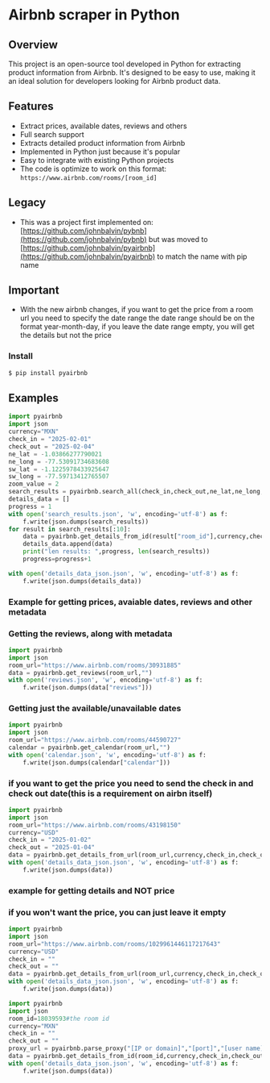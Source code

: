 # Airbnb scraper in Python

## Overview
This project is an open-source tool developed in Python for extracting product information from Airbnb. It's designed to be easy to use, making it an ideal solution for developers looking for Airbnb product data.

## Features
- Extract prices, available dates, reviews and others
- Full search support
- Extracts detailed product information from Airbnb
- Implemented in Python just because it's popular
- Easy to integrate with existing Python projects
- The code is optimize to work on this format: ```https://www.airbnb.com/rooms/[room_id]```

## Legacy
- This was a project first implemented on:[https://github.com/johnbalvin/pybnb](https://github.com/johnbalvin/pybnb) but was moved to [https://github.com/johnbalvin/pyairbnb](https://github.com/johnbalvin/pyairbnb)
to match the name with pip name

## Important
- With the new airbnb changes, if you want to get the price from a room url you need to specify the date range
the date range should be on the format year-month-day, if you leave the date range empty, you will get the details but not the price


### Install

```bash
$ pip install pyairbnb
```
## Examples

```Python
import pyairbnb
import json
currency="MXN"
check_in = "2025-02-01"
check_out = "2025-02-04"
ne_lat = -1.03866277790021
ne_long = -77.53091734683608
sw_lat = -1.1225978433925647
sw_long = -77.59713412765507
zoom_value = 2
search_results = pyairbnb.search_all(check_in,check_out,ne_lat,ne_long,sw_lat,sw_long,zoom_value, currency,"")
details_data = []
progress = 1
with open('search_results.json', 'w', encoding='utf-8') as f:
    f.write(json.dumps(search_results))
for result in search_results[:10]:
    data = pyairbnb.get_details_from_id(result["room_id"],currency,check_in,check_out,"")
    details_data.append(data)
    print("len results: ",progress, len(search_results))
    progress=progress+1

with open('details_data_json.json', 'w', encoding='utf-8') as f:
    f.write(json.dumps(details_data))
```

### Example for getting prices, avaiable dates, reviews and other metadata

### Getting the reviews, along with metadata
```Python
import pyairbnb
import json
room_url="https://www.airbnb.com/rooms/30931885"
data = pyairbnb.get_reviews(room_url,"")
with open('reviews.json', 'w', encoding='utf-8') as f:
    f.write(json.dumps(data["reviews"]))
```

### Getting just the available/unavailable dates
```Python
import pyairbnb
import json
room_url="https://www.airbnb.com/rooms/44590727"
calendar = pyairbnb.get_calendar(room_url,"")
with open('calendar.json', 'w', encoding='utf-8') as f:
    f.write(json.dumps(calendar["calendar"]))
```

### if you want to get the price you need to send the check in and check out date(this is a requirement on airbn itself)
```Python
import pyairbnb
import json
room_url="https://www.airbnb.com/rooms/43198150"
currency="USD"
check_in = "2025-01-02"
check_out = "2025-01-04"
data = pyairbnb.get_details_from_url(room_url,currency,check_in,check_out,"")
with open('details_data_json.json', 'w', encoding='utf-8') as f:
    f.write(json.dumps(data))
```


### example for getting details and NOT price
### if you won't want the price, you can just leave it empty
```Python
import pyairbnb
import json
room_url="https://www.airbnb.com/rooms/1029961446117217643"
currency="USD"
check_in = ""
check_out = ""
data = pyairbnb.get_details_from_url(room_url,currency,check_in,check_out,"")
with open('details_data_json.json', 'w', encoding='utf-8') as f:
    f.write(json.dumps(data))
```

```Python
import pyairbnb
import json
room_id=18039593#the room id
currency="MXN"
check_in = ""
check_out = ""
proxy_url = pyairbnb.parse_proxy("[IP or domain]","[port]","[user name]","[password]")
data = pyairbnb.get_details_from_id(room_id,currency,check_in,check_out,proxy_url)
with open('details_data_json.json', 'w', encoding='utf-8') as f:
    f.write(json.dumps(data))
```
